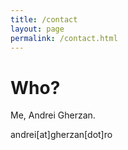 ```yaml
---
title: /contact
layout: page
permalink: /contact.html
---
```


# Who?

Me, Andrei Gherzan.

andrei[at]gherzan[dot]ro
